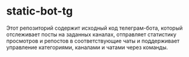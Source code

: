 # static-bot-tg
Этот репозиторий содержит исходный код телеграм-бота, который отслеживает посты на заданных каналах, отправляет статистику просмотров и репостов в соответствующие чаты и поддерживает управление категориями, каналами и чатами через команды.
